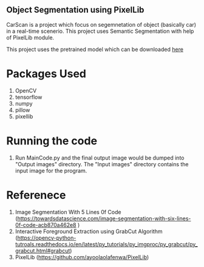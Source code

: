 ## Object Segmentation using PixelLib

CarScan is a project which focus on segemnetation of object (basically car) in a real-time scenerio. This project uses Semantic Segmentation with help of PixelLib module. 

This project uses the pretrained model which can be downloaded [here](https://github.com/ayoolaolafenwa/PixelLib/releases/download/1.1/deeplabv3_xception_tf_dim_ordering_tf_kernels.h5)

# Packages Used
1. OpenCV
2. tensorflow
3. numpy
4. pillow
5. pixellib

# Running the code
1. Run MainCode.py and the final output image would be dumped into "Output images" directory. The "Input images" directory contains the input image for the program. 

# Referenece 
1. Image Segmentation With 5 Lines 0f Code (https://towardsdatascience.com/image-segmentation-with-six-lines-0f-code-acb870a462e8 )
2. Interactive Foreground Extraction using GrabCut Algorithm (https://opencv-python-tutroals.readthedocs.io/en/latest/py_tutorials/py_imgproc/py_grabcut/py_grabcut.html#grabcut)
3. PixelLib (https://github.com/ayoolaolafenwa/PixelLib)
